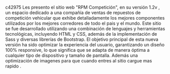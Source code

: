 c42975
Les presento el sitio web "RPM Competición", en su versión 1.2v , un espacio dedicado a una compañía de ventas de repuestos de competición vehicular que exhibe detalladamente los mejores componentes utilizados por los mejores corredores de todo el pais y el mundo.
 Este sitio se fue desarrollado utilizando una combinación de lenguajes y herramientas tecnológicas, incluyendo HTML y CSS, además
de la implementación de Sass y diversas librerías de Bootstrap.
 El objetivo principal de esta nueva versión ha sido optimizar la experiencia del usuario, garantizando un diseño 100% responsive, lo que significa que se adapta de manera óptima a cualquier tipo de dispositivo y tamaño de pantalla. Además una optimización de imagenes para que cuando entres al sitio cargue mas rapido .